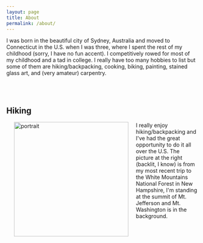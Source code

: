 ```yaml
---
layout: page
title: About
permalink: /about/
---
```


I was born in the beautiful city of Sydney, Australia and moved to Connecticut in the U.S. when I was three, where I spent the rest of my childhood (sorry, I have no fun accent). I competitively rowed for most of my childhood and a tad in college. I really have too many hobbies to list but some of them are hiking/backpacking, cooking, biking, painting, stained glass art, and (very amateur) carpentry.

<br/><br/>

## Hiking

<img src="../files/photos/mtjefferson.jpg" alt="portrait" width="300" style="float:left" hspace="20"/>

I really enjoy hiking/backpacking and I've had the great opportunity to do it all over the U.S. The picture at the right (backlit, I know) is from my most recent trip to the White Mountains National Forest in New Hampshire, I'm standing at the summit of Mt. Jefferson and Mt. Washington is in the background.
